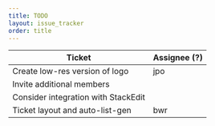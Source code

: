 ```yaml
---
title: TODO
layout: issue_tracker
order: title
---
```


Ticket | Assignee (?)
------ | ------------
Create low-res version of logo | jpo
Invite additional members | 
Consider integration with StackEdit | 
Ticket layout and auto-list-gen | bwr
